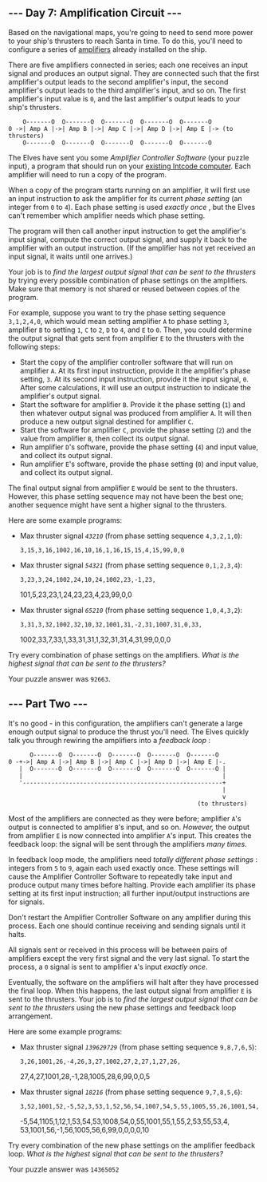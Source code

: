 ## \--- Day 7: Amplification Circuit ---

Based on the navigational maps, you're going to need to send more power to
your ship's thrusters to reach Santa in time. To do this, you'll need to
configure a series of [amplifiers](https://en.wikipedia.org/wiki/Amplifier)
already installed on the ship.

There are five amplifiers connected in series; each one receives an input
signal and produces an output signal. They are connected such that the first
amplifier's output leads to the second amplifier's input, the second
amplifier's output leads to the third amplifier's input, and so on. The first
amplifier's input value is `0`, and the last amplifier's output leads to your
ship's thrusters.

    
    
        O-------O  O-------O  O-------O  O-------O  O-------O
    0 ->| Amp A |->| Amp B |->| Amp C |->| Amp D |->| Amp E |-> (to thrusters)
        O-------O  O-------O  O-------O  O-------O  O-------O
    

The Elves have sent you some _Amplifier Controller Software_ (your puzzle
input), a program that should run on your [existing Intcode computer](5). Each
amplifier will need to run a copy of the program.

When a copy of the program starts running on an amplifier, it will first use
an input instruction to ask the amplifier for its current _phase setting_ (an
integer from `0` to `4`). Each phase setting is used _exactly once_ , but the
Elves can't remember which amplifier needs which phase setting.

The program will then call another input instruction to get the amplifier's
input signal, compute the correct output signal, and supply it back to the
amplifier with an output instruction. (If the amplifier has not yet received
an input signal, it waits until one arrives.)

Your job is to _find the largest output signal that can be sent to the
thrusters_ by trying every possible combination of phase settings on the
amplifiers. Make sure that memory is not shared or reused between copies of
the program.

For example, suppose you want to try the phase setting sequence `3,1,2,4,0`,
which would mean setting amplifier `A` to phase setting `3`, amplifier `B` to
setting `1`, `C` to `2`, `D` to `4`, and `E` to `0`. Then, you could determine
the output signal that gets sent from amplifier `E` to the thrusters with the
following steps:

  * Start the copy of the amplifier controller software that will run on amplifier `A`. At its first input instruction, provide it the amplifier's phase setting, `3`. At its second input instruction, provide it the input signal, `0`. After some calculations, it will use an output instruction to indicate the amplifier's output signal.
  * Start the software for amplifier `B`. Provide it the phase setting (`1`) and then whatever output signal was produced from amplifier `A`. It will then produce a new output signal destined for amplifier `C`.
  * Start the software for amplifier `C`, provide the phase setting (`2`) and the value from amplifier `B`, then collect its output signal.
  * Run amplifier `D`'s software, provide the phase setting (`4`) and input value, and collect its output signal.
  * Run amplifier `E`'s software, provide the phase setting (`0`) and input value, and collect its output signal.

The final output signal from amplifier `E` would be sent to the thrusters.
However, this phase setting sequence may not have been the best one; another
sequence might have sent a higher signal to the thrusters.

Here are some example programs:

  * Max thruster signal _`43210`_ (from phase setting sequence `4,3,2,1,0`):
    
        3,15,3,16,1002,16,10,16,1,16,15,15,4,15,99,0,0

  * Max thruster signal _`54321`_ (from phase setting sequence `0,1,2,3,4`):
    
        3,23,3,24,1002,24,10,24,1002,23,-1,23,  
    101,5,23,23,1,24,23,23,4,23,99,0,0

  * Max thruster signal _`65210`_ (from phase setting sequence `1,0,4,3,2`):
    
        3,31,3,32,1002,32,10,32,1001,31,-2,31,1007,31,0,33,  
    1002,33,7,33,1,33,31,31,1,32,31,31,4,31,99,0,0,0

Try every combination of phase settings on the amplifiers. _What is the
highest signal that can be sent to the thrusters?_

Your puzzle answer was `92663`.

## \--- Part Two ---

It's no good - in this configuration, the amplifiers can't generate a large
enough output signal to produce the thrust you'll need. The Elves quickly talk
you through rewiring the amplifiers into a _feedback loop_ :

    
    
          O-------O  O-------O  O-------O  O-------O  O-------O
    0 -+->| Amp A |->| Amp B |->| Amp C |->| Amp D |->| Amp E |-.
       |  O-------O  O-------O  O-------O  O-------O  O-------O |
       |                                                        |
       '--------------------------------------------------------+
                                                                |
                                                                v
                                                         (to thrusters)
    

Most of the amplifiers are connected as they were before; amplifier `A`'s
output is connected to amplifier `B`'s input, and so on. _However,_ the output
from amplifier `E` is now connected into amplifier `A`'s input. This creates
the feedback loop: the signal will be sent through the amplifiers _many
times_.

In feedback loop mode, the amplifiers need _totally different phase settings_
: integers from `5` to `9`, again each used exactly once. These settings will
cause the Amplifier Controller Software to repeatedly take input and produce
output many times before halting. Provide each amplifier its phase setting at
its first input instruction; all further input/output instructions are for
signals.

Don't restart the Amplifier Controller Software on any amplifier during this
process. Each one should continue receiving and sending signals until it
halts.

All signals sent or received in this process will be between pairs of
amplifiers except the very first signal and the very last signal. To start the
process, a `0` signal is sent to amplifier `A`'s input _exactly once_.

Eventually, the software on the amplifiers will halt after they have processed
the final loop. When this happens, the last output signal from amplifier `E`
is sent to the thrusters. Your job is to _find the largest output signal that
can be sent to the thrusters_ using the new phase settings and feedback loop
arrangement.

Here are some example programs:

  * Max thruster signal _`139629729`_ (from phase setting sequence `9,8,7,6,5`):
    
        3,26,1001,26,-4,26,3,27,1002,27,2,27,1,27,26,  
    27,4,27,1001,28,-1,28,1005,28,6,99,0,0,5

  * Max thruster signal _`18216`_ (from phase setting sequence `9,7,8,5,6`):
    
        3,52,1001,52,-5,52,3,53,1,52,56,54,1007,54,5,55,1005,55,26,1001,54,  
    -5,54,1105,1,12,1,53,54,53,1008,54,0,55,1001,55,1,55,2,53,55,53,4,  
    53,1001,56,-1,56,1005,56,6,99,0,0,0,0,10

Try every combination of the new phase settings on the amplifier feedback
loop. _What is the highest signal that can be sent to the thrusters?_

Your puzzle answer was `14365052`

